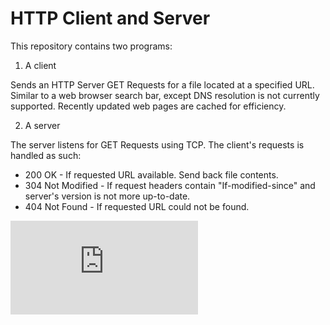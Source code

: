 # HTTP Client and Server

This repository contains two programs:

1. A client 

Sends an HTTP Server GET Requests for a file located
at a specified URL. Similar to a web browser search bar, except
DNS resolution is not currently supported. Recently updated web
pages are cached for efficiency.

2. A server

The server listens for GET Requests using TCP. The client's requests 
is handled as such:

* 200 OK - If requested URL available. Send back file contents.
* 304 Not Modified - If request headers contain "If-modified-since" and
server's version is not more up-to-date.
* 404 Not Found - If requested URL could not be found.


![Image of Program Execution](https://github.com/rpalaguachi/HTTP-Client-And-Server/blob/main/http-output.pdf)

